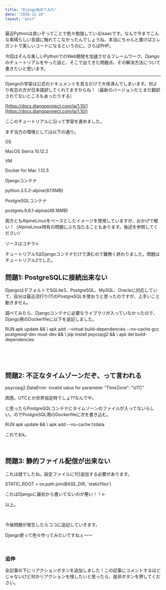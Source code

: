 ```yaml
---
title: "Django始めてみた"
date: "2016-12-28"
layout: "post"
---
```


最近Pythonは良いぞってことで色々勉強しているIsaacです。なんで今までこんな素晴らしい言語に触れてこなかったんでしょうね、本当にちゃんと書けばエレガントで美しいコードになるというのに。さらばPHP。

今回はそんな美しいPythonでのWeb開発を加速させるフレームワーク、Djangoのチュートリアルをやった話と、そこで出てきた問題点、その解決方法について書きたいと思います。

* * *

Djangoの学習は公式のドキュメントを見るだけで大体済んでしまいます。何より有志の方が日本語訳してくれてますからね！（最新のバージョンだとまだ翻訳されてないところもあったりする）

[https://docs.djangoproject.com/ja/1.10/](https://docs.djangoproject.com/ja/1.10/)

ここのチュートリアルに沿って学習を進めました。

まず当方の環境としては以下の通り。

OS

MacOS Sierra 10.12.2

VM

Docker for Mac 1.12.5

Djangoコンテナ

python:3.5.2-alpine(87.6MB)

PostgreSQLコンテナ

postgres:9.6.1-alpine(48.16MB)

両方ともAlpineLinuxをベースとしたイメージを使用していますが、おかげで軽い！（AlpineLinux特有の問題にぶち当たることもあります。後述を参照してください）

ソースはコチラ↓

<script src="//cdn.jsdelivr.net/github-cards/latest/widget.js"></script>

チュートリアル1はDjangoコンテナだけで済むので難無く終わりました。問題はチュートリアル2でした。

## 問題1: PostgreSQLに接続出来ない

DjangoはデフォルトでSQLite3、PostgreSQL、MySQL、Oracleに対応していて、自分は最近流行り(?)のPostgreSQLを使おうと思ったのですが、上手いこと動きません。

調べてみたら、Djangoコンテナに必要なライブラリが入っていなかったので、Django用のDockerfileに以下を追記しました。

RUN apk update && \\
    apk add --virtual build-dependencies --no-cache gcc postgresql-dev musl-dev && \\
    pip install psycopg2 && \\
    apk del build-dependencies

 

 

## 問題2: 不正なタイムゾーンだぞ、って言われる

psycopg2.DataError: invalid value for parameter "TimeZone": "UTC"

困惑。UTCとか世界協定時でしょ??なんでや。

と思ったらPostgreSQLコンテナにタイムゾーンのファイルが入ってないらしい。のでPostgreSQL用のDockerfileに次を書き込む。

RUN apk update && \\
    apk add --no-cache tzdata

これでおk。

 

## 問題3: 静的ファイル配信が出来ない

これは謎でしたね。設定ファイルに1行追加する必要があります。

STATIC\_ROOT = os.path.join(BASE\_DIR, 'staticfiles')

これはDjangoに最初から書いてないのが悪い！！←

以上。

 

今後問題が発生したらココに追記していきます。

Django使って色々作ってみたいですねぇ〜〜

 

### **追伸**

全記事の下にリアクションボタンを追加しました！この記事にコメントするほどじゃないけど何かリアクションを残したいと思ったら、是非ボタンを押してください。
